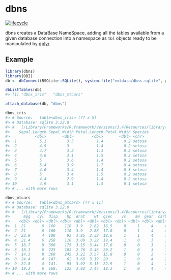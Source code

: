 <!-- README.md is generated from README.Rmd. Please edit that file -->
dbns
====

[![lifecycle](https://img.shields.io/badge/lifecycle-experimental-orange.svg)](https://www.tidyverse.org/lifecycle/#experimental)

dbns creates a DataBase NameSpace, adding all the tables available from
a given database connection into a namespace as `tbl` objects ready to
be manipulated by
[dplyr](https://cran.r-project.org/web/packages/dplyr/index.html)

Example
-------

``` r
library(dbns)
library(DBI)
db <- dbConnect(RSQLite::SQLite(), system.file("extdata/dbns.sqlite", package = "dbns"))

dbListTables(db)
#> [1] "dbns_iris"   "dbns_mtcars"

attach_database(db, "dbns")

dbns_iris
#> # Source:   table<dbns_iris> [?? x 5]
#> # Database: sqlite 3.22.0
#> #   [/Library/Frameworks/R.framework/Versions/3.4/Resources/library/dbns/extdata/dbns.sqlite]
#>    Sepal.Length Sepal.Width Petal.Length Petal.Width Species
#>           <dbl>       <dbl>        <dbl>       <dbl> <chr>  
#>  1          5.1         3.5          1.4         0.2 setosa 
#>  2          4.9         3            1.4         0.2 setosa 
#>  3          4.7         3.2          1.3         0.2 setosa 
#>  4          4.6         3.1          1.5         0.2 setosa 
#>  5          5           3.6          1.4         0.2 setosa 
#>  6          5.4         3.9          1.7         0.4 setosa 
#>  7          4.6         3.4          1.4         0.3 setosa 
#>  8          5           3.4          1.5         0.2 setosa 
#>  9          4.4         2.9          1.4         0.2 setosa 
#> 10          4.9         3.1          1.5         0.1 setosa 
#> # ... with more rows

dbns_mtcars
#> # Source:   table<dbns_mtcars> [?? x 11]
#> # Database: sqlite 3.22.0
#> #   [/Library/Frameworks/R.framework/Versions/3.4/Resources/library/dbns/extdata/dbns.sqlite]
#>      mpg   cyl  disp    hp  drat    wt  qsec    vs    am  gear  carb
#>    <dbl> <dbl> <dbl> <dbl> <dbl> <dbl> <dbl> <dbl> <dbl> <dbl> <dbl>
#>  1  21       6  160    110  3.9   2.62  16.5     0     1     4     4
#>  2  21       6  160    110  3.9   2.88  17.0     0     1     4     4
#>  3  22.8     4  108     93  3.85  2.32  18.6     1     1     4     1
#>  4  21.4     6  258    110  3.08  3.22  19.4     1     0     3     1
#>  5  18.7     8  360    175  3.15  3.44  17.0     0     0     3     2
#>  6  18.1     6  225    105  2.76  3.46  20.2     1     0     3     1
#>  7  14.3     8  360    245  3.21  3.57  15.8     0     0     3     4
#>  8  24.4     4  147.    62  3.69  3.19  20       1     0     4     2
#>  9  22.8     4  141.    95  3.92  3.15  22.9     1     0     4     2
#> 10  19.2     6  168.   123  3.92  3.44  18.3     1     0     4     4
#> # ... with more rows
```
